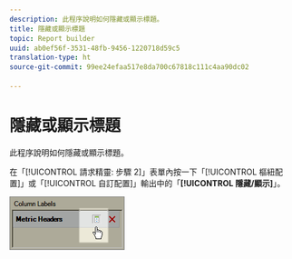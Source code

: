 ```yaml
---
description: 此程序說明如何隱藏或顯示標題。
title: 隱藏或顯示標題
topic: Report builder
uuid: ab0ef56f-3531-48fb-9456-1220718d59c5
translation-type: ht
source-git-commit: 99ee24efaa517e8da700c67818c111c4aa90dc02

---
```



# 隱藏或顯示標題

此程序說明如何隱藏或顯示標題。

在「[!UICONTROL 請求精靈: 步驟 2]」表單內按一下「[!UICONTROL 樞紐配置]」或「[!UICONTROL 自訂配置]」輸出中的「**[!UICONTROL 隱藏/顯示]**」。

![](assets/hide_show_header.png)

